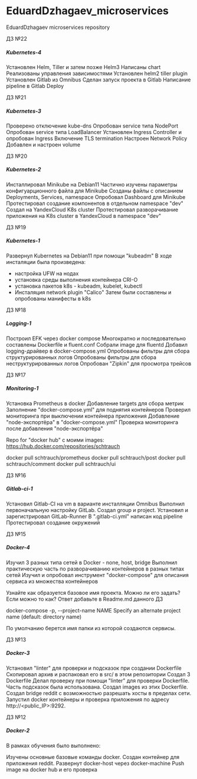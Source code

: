 # EduardDzhagaev_microservices
EduardDzhagaev microservices repository

ДЗ №22
##### Kubernetes-4 #####

Установлен Helm, Tiller и затем позже Helm3
Написаны chart
Реализованы управления зависимостями
Установлен helm2 tiller plugin
Установлен Gitlab из Omnibus
Сделан запуск проекта в Gitlab
Написание pipeline в Gitlab
Deploy


ДЗ №21
##### Kubernetes-3 #####

Проверено отключение kube-dns
Опробован service типа NodePort
Опробован service типа LoadBalancer
Установлен Ingress Controller и опробован Ingress
Включение TLS termination
Настроен Network Policy
Добавлен и настроен volume


ДЗ №20
##### Kubernetes-2 #####

Инсталлировал Minikube на Debian11
Частично изучены параметры конфигуарционного файла для Minikube
Созданы файлы с описанием Deployments, Services, namespace
Опробовал Dashboard для Minikube
Протестировал создание компонентов в отдельном namespace "dev" 
Создал на YandexCloud K8s cluster
Протестировал разворачивание приложения на K8s cluster в YandexCloud в namespace "dev"


ДЗ №19
##### Kubernetes-1 #####

Развернул Kubernetes на Debian11 при помощи "kubeadm"
В ходе инсталяции была произведена: 
- настройка UFW  на нодах
- установка среды выполнения контейнера CRI-O
- установка пакетов k8s - kubeadm, kubelet, kubectl
- Инсталяция network plugin "Calico"
Затем были составлены и опробованы манифесты в k8s



ДЗ №18
##### Logging-1 #####

Построил EFK через docker compose
Многократно и последовательно составлены Dockerfile и fluent.conf
Собрали image для fluentd
Добавил logging-драйвер в docker-compose.yml
Опробованы фильтры для сбора структурированных логов
Опробованы фильтры для сбора неструктурированных логов
Опробован "Zipkin" для просмотра трейсов


ДЗ №17
##### Monitoring-1 #####

Установка Prometheus в docker
Добавление targets для сбора метрик
Заполнение "docker-compose.yml" для поднятия контейнеров
Проверил мониторинга при выключении контейнера приложения
Добавление "node-экспортёра" в "docker-compose.yml"
Проверка мониторинга после добавления "node-экспортёра"

Repo for "docker hub" c моими images:
https://hub.docker.com/repositories/schtrauch

docker pull schtrauch/prometheus
docker pull schtrauch/post
docker pull schtrauch/comment
docker pull schtrauch/ui 

ДЗ №16
##### Gitlab-ci-1 #####

Установил Gitlab-СI на vm в варианте инсталляции Omnibus
Выполнил первоначальную настройку GitLab. Cоздал group и project. 
Установил и зарегистрировал GitLab-Runner
В ".gitlab-ci.yml" написан код pipeline
Протестировал создание окружений


ДЗ №15
##### Docker-4 #####

Изучил 3 разных типа сетей в Docker - none, host, bridge
Выполнил практическую часть по разворачиванию контейнеров в разных типах сетей
Изучил и опробовал инструмент "docker-compose" для описания сервиса из множества контейнеров

Узнайте как образуется базовое имя проекта. Можно ли его задать? Если можно то как? Ответ добавьте в Readme.md данного ДЗ

docker-compose
-p, --project-name NAME     Specify an alternate project name
                                  (default: directory name)

По умолчанию берется имя папки из которой создаются сервисы.


ДЗ №13
##### Docker-3 #####

Установил "linter" для проверки и подсказок при создании Dockerfile
Скопировал архив и распаковал его в src/ в этом репозитории
Cоздал 3 Dockerfile
Делал проверку при помощи "linter" для проверки Dockerfile. Часть подсказок была использована.
Создал images из этих Dockerfile.
Создал bridge reddit с возможностью разрешать хосты в пределах сети.
Запустил docker контейнеры и проверка приложения по адресу 
http://<public_IP>:9292.


ДЗ №12
##### Docker-2 #####

В рамках обучения было выполнено:

Изучены основные базовые команды docker.
Создан контейнер для приложения reddit.
Развернут docker-host через docker-machine
Push image на docker hub и его проверка
